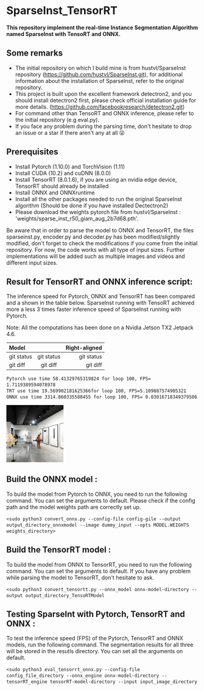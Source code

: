 # SparseInst_TensorRT
 **This repository implement the real-time Instance Segmentation Algorithm named SparseInst with TensoRT and ONNX.**
 
## Some remarks 
  - The initial repository on which I build mine is from hustvl/SparseInst repository (https://github.com/hustvl/SparseInst.git), for additional information about the installation of SparseInst, refer to the original repository. 
  - This project is built upon the excellent framework detectron2, and you should install detectron2 first, please check official installation guide for more details. (https://github.com/facebookresearch/detectron2.git)
  - For command other than TensoRT and ONNX inference, please refer to the initial repository (e.g eval.py). 
  - If you face any problem during the parsing time, don't hesitate to drop an issue or a star if there aren't any at all :stuck_out_tongue_winking_eye:	
  
 
 ## Prerequisites
  - Install Pytorch (1.10.0) and TorchVision (1.11)
  - Install CUDA (10.2) and cuDNN (8.0.0)
  - Install TensorRT (8.0.1.6), if you are using an nvidia edge device, TensorRT should already be installed
  - Install ONNX and ONNXruntime
  - Install all the other packages needed to run the original SparseInst algorithm (Should be done if you have installed Dectectron2)
  - Please download the weights pytorch file from hustvl/SparseInst :  'weights/sparse_inst_r50_giam_aug_2b7d68.pth'.
 
 
 Be aware that in order to parse the model to ONNX and TensorRT, the files sparseinst.py, encoder.py and decoder.py has been modified/slightly modified, don't forget to check the modifications if you come from the initial repository.
 For now, the code works with all type of input sizes. Further implementations will be added such as multiple images and videos and different input sizes. 
 
 ## Result for TensorRT and ONNX inference script:
 
 The inference speed for Pytorch, ONNX and TensorRT has been compared and a shown in the table below. SparseInst running with TensoRT achieved more a less 3 times faster inference speed of SparseInst running with Pytorch.
 
 Note: All the computations has been done on a Nvidia Jetson TX2 Jetpack 4.6.
 
 | Model |  | Right-aligned |
| :---         |     :---:      |          ---: |
| git status   | git status     | git status    |
| git diff     | git diff       | git diff      |
 
 ```
 Pytorch use time 58.41329765319824 for loop 100, FPS= 1.7119389594078978
 TRT use time 19.569902181625366for loop 100, FPS=5.109887574905321
 ONNX use time 3314.860335588455 for loop 100, FPS= 0.03016718349379506 
 ```
 
 <img
  src="results/result_tensorrt.png"
  alt="Alt text"
  title="Result for TensorRT demo"
  style="display: inline-block; margin: 1 auto; max-width: 150px">
 
 
 
 
 

 ## Build the ONNX model  :
 
 To build the model from Pytorch to ONNX, you need to run the following command. You can set the arguments to default. Please check if the config path and the model weights path are correctly set up.
 ```
 <sudo python3 convert_onnx.py --config-file config-gile --output output_directory_onnxmodel --image dummy_input --opts MODEL.WEIGHTS weights_directory>
 ```
 
  ## Build the TensorRT model  :
  
  To build the model from ONNX to TensorRT, you need to run the following command. You can set the arguments to default. If you have any problem while parsing the model to TensorRT, don't hesitate to ask.
 ```
 <sudo python3 convert_tensortt.py --onnx_model onnx-model-directory --output output_directory_TensoRTModel
 ```
 
  ## Testing SparseInt with Pytorch, TensorRT and ONNX :
  
  To test the inference speed (FPS) of the Pytorch, TensorRT and ONNX models, run the following command. The segmentation results for all three will be stored in the resutls directory. You can set all the arguments on default.
 ```
 <sudo python3 eval_tensorrt_onnx.py --config-file config_file_directory --onnx_engine onnx-model-directory --tensorRT_engine tensorRT-model-directory --input input_image_directory 
 ```
 
 
 
 



 
